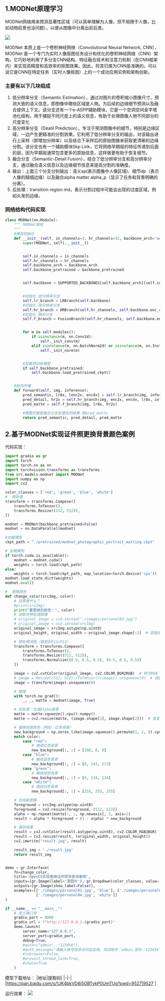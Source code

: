 ## 1.MODNet原理学习

MODNet网络用来预测显著性区域（可以简单理解为人像，但不局限于人像，比如动物前景也没问题），以便从图像中分离出前后景。

![](https://img.simoniu.com/基于MODNet实现证件照更换背景颜色01.jpg)


MODNet 本质上是一个卷积神经网络（Convolutional Neural Network, CNN），MODNet 是一个专门为实时人像抠图任务设计和优化的卷积神经网络（CNN）架构。它巧妙地利用了多分支CNN结构、特征融合技术和注意力机制（在CNN框架内）来实现高精度和高效率的抠图效果。因此，将其归类为CNN是准确的。可以说它是CNN在特定任务（实时人像抠图）上的一个成功应用实例和架构创新。

### 主要有以下几块组成

1. 低分辨率分支（Semantic Estimation），通过对图片的卷积缩小图像尺寸，预测大致的语义信息，即图像中哪些区域是人物。为后续的边缘细节预测以及融合提供上下文。该分支还有一个e-ASPP辅助模块，它是一个空洞空间金字塔池化结构，用于捕捉不同尺度上的语义信息，有助于处理图像人物不同部分的尺度变化
2. 高分辨率分支（Deatil Prediction），专注于预测图像中的细节，特别是边缘区域，一边产生更精准的分割效果。它利用了低分辨率分支的输出，对该输出进行上采样（即增加分辨率）以及结合下采样后的原始图像来获取更清晰的边缘分割。该分支也有一个辅助模块Skp Link，它将网络早期层的特征传递到后面的层，因为早期层通常包含更多的原始信息，这样做更有助于恢复细节。
3. 融合分支（Semantic-Detail Fusion），结合了低分辨率分支和高分辨率分支，通过融合语义信息以及边缘细节信息来提高分割的准确度。
4. 输出：上面三个分支分别输出：语义sp(表示图像中人像区域)、细节dp（表示人像的精细边缘）以及融合alpha matter alpha_p（显示了任务和背景明确的分离）。
5. 后处理：transition region md，表示分割过程中可能会出现的过度区域，例如头发的边缘。

###  网络结构代码实现

```python
class MODNet(nn.Module):
    """ MODNet架构
    """
    #模型初始化
    def __init__(self, in_channels=3, hr_channels=32, backbone_arch='mobilenetv2', backbone_pretrained=True):
        super(MODNet, self).__init__()


        self.in_channels = in_channels
        self.hr_channels = hr_channels
        self.backbone_arch = backbone_arch
        self.backbone_pretrained = backbone_pretrained


        self.backbone = SUPPORTED_BACKBONES[self.backbone_arch](self.in_channels)


        #初始化 低分辨率分支
        self.lr_branch = LRBranch(self.backbone)
        #初始化 高分辨率分支
        self.hr_branch = HRBranch(self.hr_channels, self.backbone.enc_channels)
        #初始化 融合分支
        self.f_branch = FusionBranch(self.hr_channels, self.backbone.enc_channels)


        for m in self.modules():
            if isinstance(m, nn.Conv2d):
                self._init_conv(m)
            elif isinstance(m, nn.BatchNorm2d) or isinstance(m, nn.InstanceNorm2d):
                self._init_norm(m)


        #加载预训练模型
        if self.backbone_pretrained:
            self.backbone.load_pretrained_ckpt()                


    #前向传播
    def forward(self, img, inference):
        pred_semantic, lr8x, [enc2x, enc4x] = self.lr_branch(img, inference)
        pred_detail, hr2x = self.hr_branch(img, enc2x, enc4x, lr8x, inference)
        pred_matte = self.f_branch(img, lr8x, hr2x)

        #需要的就是融合分支处理后的结果 即pred_matte
        return pred_semantic, pred_detail, pred_matte
```

## 2.基于MODNet实现证件照更换背景颜色案例

代码实现：

```python
import gradio as gr
import torch
import torch.nn as nn
import torchvision.transforms as transforms
from src.models.modnet import MODNet
import numpy as np
import cv2

color_classes = ['red', 'green', 'blue', 'white']
#  预处理
transform = transforms.Compose([
    transforms.ToTensor(),
    transforms.Resize((512, 512)),
])

modnet = MODNet(backbone_pretrained=False)
modnet = nn.DataParallel(modnet)

#加载模型
ckpt_path = "./pretrained/modnet_photographic_portrait_matting.ckpt"

# 加载模型
if torch.cuda.is_available():
    modnet = modnet.cuda()
    weights = torch.load(ckpt_path)
else:
    weights = torch.load(ckpt_path, map_location=torch.device('cpu'))
modnet.load_state_dict(weights)
modnet.eval()

#  更换颜色
def change_color(srcImg, color):
    # 这里做什么？
    #print(srcImg)
    print("要更换的颜色：", color)
    # 读取并预处理图像
    # original_image = cv2.imread("./images/personal02.jpg")
    # original_image = cv2.imread(srcImg)
    original_image = srcImg.astype(np.uint8)
    original_height, original_width = original_image.shape[:2]  # 获取原始高宽

    # 预处理流程（缩放到512x512）
    transform = transforms.Compose([
        transforms.ToTensor(),
        transforms.Resize((512, 512)),
        transforms.Normalize((0.5, 0.5, 0.5), (0.5, 0.5, 0.5))
    ])

    image = cv2.cvtColor(original_image, cv2.COLOR_BGR2RGB)  # 转为RGB
    # image = Resize((512, 512))(ToTensor()(image)).unsqueeze(0)  # 调整尺寸并转为Tensor
    image = transform(image).unsqueeze(0)

    # 推理
    with torch.no_grad():
        _, _, matte = modnet(image, True)

    # 后处理：生成Alpha遮罩
    matte = matte.squeeze().cpu().numpy()
    matte = cv2.resize(matte, (image.shape[3], image.shape[2]))  # 恢复原始尺寸

    # 替换背景颜色（例如：红色背景）
    new_background = np.zeros_like(image.squeeze().permute(1, 2, 0).cpu().numpy())
    match color:
        case "red":
            # 换成红色背景
            new_background[:, :] = [208, 0, 0]
        case "blue":
            # 换成蓝色背景
            new_background[:, :] = [0, 143, 213]
        case "green":
            # 换成绿色背景
            new_background[:, :] = [0, 134, 134]
        case "white":
            # 换成白色背景
            new_background[:, :] = [255, 255, 255]

    # 合成新图像
    foreground = srcImg.astype(np.uint8)
    foreground = cv2.resize(foreground, (512, 512))
    alpha = np.repeat(matte[:, :, np.newaxis], 3, axis=2)
    result = alpha * foreground + (1 - alpha) * new_background

    # 保存结果
    result = cv2.cvtColor(result.astype(np.uint8), cv2.COLOR_RGB2BGR)
    result = cv2.resize(result, (original_width, original_height))
    cv2.imwrite("result.jpg", result)

    result_img = './result.jpg'
    return result_img


demo = gr.Interface(
    fn=change_color,
    title='OpenCV实现更换证件照背景测案例',
    inputs=[gr.Image(label='源图片'), gr.Dropdown(color_classes, value='red', label='背景颜色')],
    outputs=[gr.Image(show_label=False)],
    examples=[['./images/personal01.jpg', 'blue'], ['./images/personal02.jpg', 'red'],
              ['./images/personal04.jpg', 'white']]
)

if __name__ == "__main__":
    # 定义端口号
    gradio_port = 8080
    gradio_url = f"http://127.0.0.1:{gradio_port}"
    demo.launch(
        server_name="127.0.0.1",
        server_port=gradio_port,
        debug=True,
        #auth=("admin", "123456"),
        #auth_message="请输入账号信息访问此应用。测试账号：admin,密码：123456",
        #inbrowser=False,
        #prevent_thread_lock=True,
        #share=True
    )
```

模型下载地址：
|地址|提取码|
|-|-|
|https://pan.baidu.com/s/1JK4bkVD8i5OBTvkP0UmTUg?pwd=9527|9527 |

运行效果：
![](https://img.simoniu.com/基于MODNet实现证件照更换背景颜色02.jpg)




